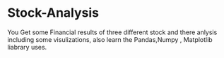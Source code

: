 # Stock-Analysis
You Get some Financial results of three different stock and there anlysis including some visulizations, also learn the Pandas,Numpy , Matplotlib liabrary uses.
